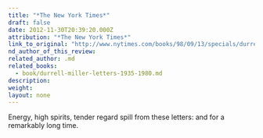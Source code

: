 ```yaml
---
title: "*The New York Times*"
draft: false
date: 2012-11-30T20:39:20.000Z
attribution: "*The New York Times*"
link_to_original: "http://www.nytimes.com/books/98/09/13/specials/durrell-letters.html"
nd_author_of_this_review:
related_author: .md
related_books:
  - book/durrell-miller-letters-1935-1980.md
description:
weight:
layout: none
---
```

Energy, high spirits, tender regard spill from these letters: and for a remarkably long time.

